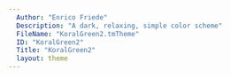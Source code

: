 ```yaml
---
  Author: "Enrico Friede"
  Description: "A dark, relaxing, simple color scheme"
  FileName: "KoralGreen2.tmTheme"
  ID: "KoralGreen2"
  Title: "KoralGreen2"
  layout: theme
---
```

  